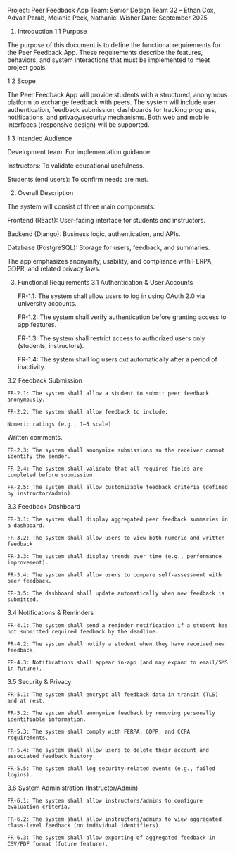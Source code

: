 Project: Peer Feedback App
Team: Senior Design Team 32 – Ethan Cox, Advait Parab, Melanie Peck, Nathaniel Wisher
Date: September 2025

1. Introduction
1.1 Purpose

The purpose of this document is to define the functional requirements for the Peer Feedback App. These requirements describe the features, behaviors, and system interactions that must be implemented to meet project goals.

1.2 Scope

The Peer Feedback App will provide students with a structured, anonymous platform to exchange feedback with peers. The system will include user authentication, feedback submission, dashboards for tracking progress, notifications, and privacy/security mechanisms. Both web and mobile interfaces (responsive design) will be supported.

1.3 Intended Audience

Development team: For implementation guidance.

Instructors: To validate educational usefulness.

Students (end users): To confirm needs are met.

2. Overall Description

The system will consist of three main components:

Frontend (React): User-facing interface for students and instructors.

Backend (Django): Business logic, authentication, and APIs.

Database (PostgreSQL): Storage for users, feedback, and summaries.

The app emphasizes anonymity, usability, and compliance with FERPA, GDPR, and related privacy laws.

3. Functional Requirements
3.1 Authentication & User Accounts

    FR-1.1: The system shall allow users to log in using OAuth 2.0 via university accounts.

    FR-1.2: The system shall verify authentication before granting access to app features.

    FR-1.3: The system shall restrict access to authorized users only (students, instructors).

    FR-1.4: The system shall log users out automatically after a period of inactivity.

3.2 Feedback Submission

    FR-2.1: The system shall allow a student to submit peer feedback anonymously.

    FR-2.2: The system shall allow feedback to include:

    Numeric ratings (e.g., 1–5 scale).

Written comments.

    FR-2.3: The system shall anonymize submissions so the receiver cannot identify the sender.

    FR-2.4: The system shall validate that all required fields are completed before submission.     

    FR-2.5: The system shall allow customizable feedback criteria (defined by instructor/admin).

3.3 Feedback Dashboard

    FR-3.1: The system shall display aggregated peer feedback summaries in a dashboard.

    FR-3.2: The system shall allow users to view both numeric and written feedback.

    FR-3.3: The system shall display trends over time (e.g., performance improvement).

    FR-3.4: The system shall allow users to compare self-assessment with peer feedback.

    FR-3.5: The dashboard shall update automatically when new feedback is submitted.

3.4 Notifications & Reminders

    FR-4.1: The system shall send a reminder notification if a student has not submitted required feedback by the deadline.

    FR-4.2: The system shall notify a student when they have received new feedback.

    FR-4.3: Notifications shall appear in-app (and may expand to email/SMS in future).

3.5 Security & Privacy

    FR-5.1: The system shall encrypt all feedback data in transit (TLS) and at rest.

    FR-5.2: The system shall anonymize feedback by removing personally identifiable information.

    FR-5.3: The system shall comply with FERPA, GDPR, and CCPA requirements.

    FR-5.4: The system shall allow users to delete their account and associated feedback history.

    FR-5.5: The system shall log security-related events (e.g., failed logins).

3.6 System Administration (Instructor/Admin)

    FR-6.1: The system shall allow instructors/admins to configure evaluation criteria.

    FR-6.2: The system shall allow instructors/admins to view aggregated class-level feedback (no individual identifiers).

    FR-6.3: The system shall allow exporting of aggregated feedback in CSV/PDF format (future feature).